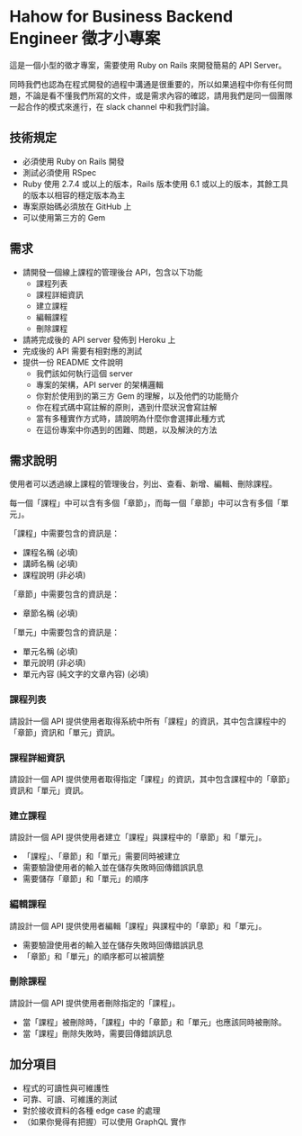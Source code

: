 # Hahow for Business Backend Engineer 徵才小專案

這是一個小型的徵才專案，需要使用 Ruby on Rails 來開發簡易的 API Server。

同時我們也認為在程式開發的過程中溝通是很重要的，所以如果過程中你有任何問題，不論是看不懂我們所寫的文件，或是需求內容的確認，請用我們是同一個團隊一起合作的模式來進行，在 slack channel 中和我們討論。


## 技術規定
- 必須使用 Ruby on Rails 開發
- 測試必須使用 RSpec
- Ruby 使用 2.7.4 或以上的版本，Rails 版本使用 6.1 或以上的版本，其餘工具的版本以相容的穩定版本為主
- 專案原始碼必須放在 GitHub 上
- 可以使用第三方的 Gem


## 需求
- 請開發一個線上課程的管理後台 API，包含以下功能
  - 課程列表
  - 課程詳細資訊
  - 建立課程
  - 編輯課程
  - 刪除課程
- 請將完成後的 API server 發佈到 Heroku 上
- 完成後的 API 需要有相對應的測試
- 提供一份 README 文件說明
  - 我們該如何執行這個 server
  - 專案的架構，API server 的架構邏輯
  - 你對於使用到的第三方 Gem 的理解，以及他們的功能簡介
  - 你在程式碼中寫註解的原則，遇到什麼狀況會寫註解
  - 當有多種實作方式時，請說明為什麼你會選擇此種方式
  - 在這份專案中你遇到的困難、問題，以及解決的方法

## 需求說明

使用者可以透過線上課程的管理後台，列出、查看、新增、編輯、刪除課程。

每一個「課程」中可以含有多個「章節」，而每一個「章節」中可以含有多個「單元」。

「課程」中需要包含的資訊是：

  - 課程名稱 (必填)
  - 講師名稱 (必填)
  - 課程說明 (非必填)

「章節」中需要包含的資訊是：

  - 章節名稱 (必填)

「單元」中需要包含的資訊是：

  - 單元名稱 (必填)
  - 單元說明 (非必填)
  - 單元內容 (純文字的文章內容) (必填)

### 課程列表
請設計一個 API 提供使用者取得系統中所有「課程」的資訊，其中包含課程中的「章節」資訊和「單元」資訊。

### 課程詳細資訊
請設計一個 API 提供使用者取得指定「課程」的資訊，其中包含課程中的「章節」資訊和「單元」資訊。

### 建立課程
請設計一個 API 提供使用者建立「課程」與課程中的「章節」和「單元」。

- 「課程」、「章節」和「單元」需要同時被建立
- 需要驗證使用者的輸入並在儲存失敗時回傳錯誤訊息
- 需要儲存「章節」和「單元」的順序

### 編輯課程
請設計一個 API 提供使用者編輯「課程」與課程中的「章節」和「單元」。

- 需要驗證使用者的輸入並在儲存失敗時回傳錯誤訊息
- 「章節」和「單元」的順序都可以被調整

### 刪除課程
請設計一個 API 提供使用者刪除指定的「課程」。

- 當「課程」被刪除時，「課程」中的「章節」和「單元」也應該同時被刪除。
- 當「課程」刪除失敗時，需要回傳錯誤訊息


## 加分項目
- 程式的可讀性與可維護性
- 可靠、可讀、可維護的測試
- 對於接收資料的各種 edge case 的處理
- （如果你覺得有把握）可以使用 GraphQL 實作
